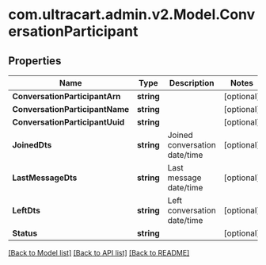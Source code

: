 
# com.ultracart.admin.v2.Model.ConversationParticipant

## Properties

Name | Type | Description | Notes
------------ | ------------- | ------------- | -------------
**ConversationParticipantArn** | **string** |  | [optional] 
**ConversationParticipantName** | **string** |  | [optional] 
**ConversationParticipantUuid** | **string** |  | [optional] 
**JoinedDts** | **string** | Joined conversation date/time | [optional] 
**LastMessageDts** | **string** | Last message date/time | [optional] 
**LeftDts** | **string** | Left conversation date/time | [optional] 
**Status** | **string** |  | [optional] 

[[Back to Model list]](../README.md#documentation-for-models)
[[Back to API list]](../README.md#documentation-for-api-endpoints)
[[Back to README]](../README.md)

